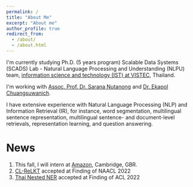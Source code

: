 ```yaml
---
permalink: /
title: "About Me"
excerpt: "About me"
author_profile: true
redirect_from: 
  - /about/
  - /about.html
---
```


I'm currently studying Ph.D. (5 years program) Scalable Data Systems (SCADS) Lab - Natural Language Processing and Understanding (NLPU) team, [information science and technology (IST) at VISTEC](https://vistec.ist/), Thailand.

I'm working with [Assoc. Prof. Dr. Sarana Nutanong](https://scholar.google.com/citations?user=fEPAC_AAAAAJ&hl=th) and [Dr. Ekapol Chuangsuwanich](https://scholar.google.com/citations?user=ST-jPeYAAAAJ&hl=th).

I have extensive experience with Natural Language Processing (NLP) and Information Retrieval (IR), for instance,  word segmentation, multilingual sentence representation, multilingual sentence- and document-level retrievals, representation learning, and question answering.

News
======
1. This fall, I will intern at [Amazon](https://www.amazon.jobs/en/landing_pages/cambridge?base_query=&loc_query=&job_count=10&result_limit=10&sort=relevant&location%5B%5D=cambridge-uk&cache), Cambridge, GBR.
1. [CL-ReLKT](https://openreview.net/pdf?id=SGfeUGXMBZc) accepted at Finding of NAACL 2022
2. [Thai Nested NER](https://aclanthology.org/2022.findings-acl.116/) accepted at Finding of ACL 2022
